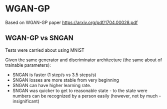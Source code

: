 # WGAN-GP 

Based on WGAN-GP paper https://arxiv.org/pdf/1704.00028.pdf

## WGAN-GP vs SNGAN

Tests were carried about using MNIST

Given the same generator and discriminator architecture (the same about of trainable parameters):

- SNGAN is faster (1 step/s vs 3.5 steps/s)
- SNGAN losses are more stable from very beginning
- SNGAN can have higher learning rate.
- SNGAN was quicker to get to reasonable state - to the state were numbers can be recognized by a person easily 
(however, not by much - insignificant)

